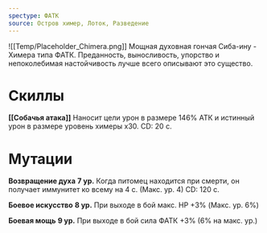 ```yaml
---
spectype: ФАТК
source: Остров химер, Лоток, Разведение
---
```

![[Temp/Placeholder_Chimera.png]]
Мощная духовная гончая Сиба-ину - Химера типа ФАТК. Преданность, выносливость, упорство и непоколебимая настойчивость лучше всего описывают это существо. 

# Скиллы
**[[Собачья атака]]**
Наносит цели урон в размере 146% АТК и истинный урон в размере уровень химеры х30. CD: 20 с.

# Мутации

**Возвращение духа**
**7 ур.**
Когда питомец находится при смерти, он получает иммунитет ко всему на 4 с. (Макс. ур. 4) CD: 120 с.

**Боевое искусство**
**8 ур.**
При выходе в бой макс. HP +3% (Макс. ур. 6%)

**Боевая мощь**
**9 ур.**
При выходе в бой сила ФАТК +3%
(6% на макс. ур.)
